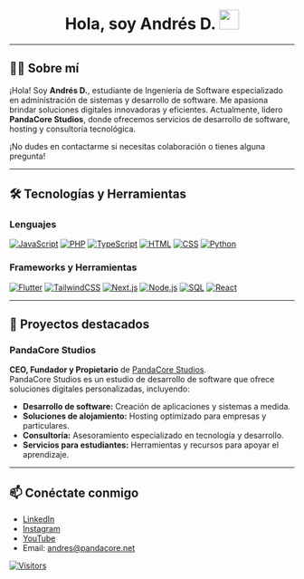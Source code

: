 <h1 align="center"><b>Hola, soy Andrés D. </b><img src="https://media.giphy.com/media/hvRJCLFzcasrR4ia7z/giphy.gif" width="35"></h1>

---

## 👨‍💻 Sobre mí

¡Hola! Soy **Andrés D.**, estudiante de Ingeniería de Software especializado en administración de sistemas y desarrollo de software. Me apasiona brindar soluciones digitales innovadoras y eficientes. Actualmente, lidero **PandaCore Studios**, donde ofrecemos servicios de desarrollo de software, hosting y consultoría tecnológica.

¡No dudes en contactarme si necesitas colaboración o tienes alguna pregunta!

---

## 🛠️ Tecnologías y Herramientas

### Lenguajes
[![JavaScript](https://img.shields.io/badge/-JavaScript-F7DF1E?style=for-the-badge&logo=javascript&logoColor=black)](https://developer.mozilla.org/en-US/docs/Web/JavaScript) [![PHP](https://img.shields.io/badge/-PHP-777BB4?style=for-the-badge&logo=php&logoColor=white)](https://www.php.net/) [![TypeScript](https://img.shields.io/badge/-TypeScript-3178C6?style=for-the-badge&logo=typescript&logoColor=white)](https://www.typescriptlang.org/) [![HTML](https://img.shields.io/badge/-HTML-E34F26?style=for-the-badge&logo=html5&logoColor=white)](https://developer.mozilla.org/en-US/docs/Web/HTML) [![CSS](https://img.shields.io/badge/-CSS-1572B6?style=for-the-badge&logo=css3&logoColor=white)](https://developer.mozilla.org/en-US/docs/Web/CSS) [![Python](https://img.shields.io/badge/Python-3776AB?style=for-the-badge&logo=python&logoColor=ffdd54)](https://www.python.org/)

### Frameworks y Herramientas
[![Flutter](https://img.shields.io/badge/Flutter-02569B?style=for-the-badge&logo=flutter&logoColor=white)](https://flutter.dev/) [![TailwindCSS](https://img.shields.io/badge/TailwindCSS-38B2AC?style=for-the-badge&logo=tailwind-css&logoColor=white)](https://tailwindcss.com/) [![Next.js](https://img.shields.io/badge/Next.js-000000?style=for-the-badge&logo=next.js&logoColor=white)](https://nextjs.org/) [![Node.js](https://img.shields.io/badge/Node.js-339933?style=for-the-badge&logo=nodedotjs&logoColor=white)](https://nodejs.org/) [![SQL](https://img.shields.io/badge/SQL-4479A1?style=for-the-badge&logo=postgresql&logoColor=white)](https://www.postgresql.org/) [![React](https://img.shields.io/badge/React-61DAFB?style=for-the-badge&logo=react&logoColor=black)](https://reactjs.org/)

---

## 🚀 Proyectos destacados

### PandaCore Studios
**CEO, Fundador y Propietario** de [PandaCore Studios](https://pandacore.net/).  
PandaCore Studios es un estudio de desarrollo de software que ofrece soluciones digitales personalizadas, incluyendo:
- **Desarrollo de software:** Creación de aplicaciones y sistemas a medida.
- **Soluciones de alojamiento:** Hosting optimizado para empresas y particulares.
- **Consultoría:** Asesoramiento especializado en tecnología y desarrollo.
- **Servicios para estudiantes:** Herramientas y recursos para apoyar el aprendizaje.

---

## 📫 Conéctate conmigo

- [LinkedIn](https://www.linkedin.com/in/minipandag/)
- [Instagram](https://www.instagram.com/minipandaig/)
- [YouTube](https://www.youtube.com/@MiniPandaG)
- Email: [andres@pandacore.net](mailto:andres@pandacore.net)

[![Visitors](https://visitor-badge.laobi.icu/badge?page_id=tu-usuario.readme.visitor-badge)](https://github.com/tu-usuario) 

